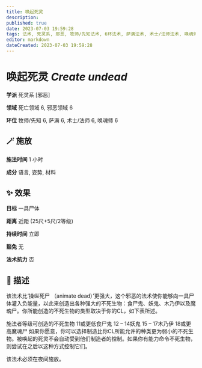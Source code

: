 ```yaml
---
title: 唤起死灵
description: 
published: true
date: 2023-07-03 19:59:28
tags: 法术, 死灵系, 邪恶, 牧师/先知法术, 6环法术, 萨满法术, 术士/法师法术, 唤魂师法术, 死亡领域, 邪恶领域
editor: markdown
dateCreated: 2023-07-03 19:59:28
---
```


# **唤起死灵** *Create undead*

**学派** 死灵系 \[邪恶\] 

**领域** 死亡领域 6, 邪恶领域 6

**环位** 牧师/先知 6, 萨满 6, 术士/法师 6, 唤魂师 6

## 🪄 施放

**施法时间** 1 小时

**成分** 语言, 姿势, 材料

## ✨ 效果 

**目标** 一具尸体 

**距离** 近距 (25尺+5尺/2等级)  

**持续时间** 立即 

**豁免** 无

**法术抗力** 否

## 📖 描述

该法术比‘操纵死尸 （animate dead）’更强大，这个邪恶的法术使你能够向一具尸体灌入负能量，以此来创造出各种强大的不死生物：食尸鬼、妖鬼、木乃伊以及魔魂尸。你所能创造的不死生物的类型取决于你的CL，如下表所述。

施法者等级可创造的不死生物 11或更低食尸鬼 12 – 14妖鬼 15 – 17木乃伊 18或更高魔魂尸  如果你愿意，你可以选择制造比你CL所能允许的种类更为弱小的不死生物。被唤起的死灵不会自动受到他们制造者的控制。如果你有能力命令不死生物，则尝试在之后以这种方式控制它们。

该法术必须在夜间施放。
    